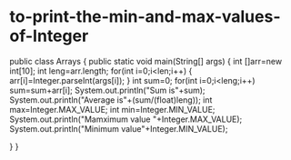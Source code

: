 # to-print-the-min-and-max-values-of-Integer
public class Arrays {
	public static void main(String[] args) {
		int []arr=new int[10];
		int leng=arr.length;
		for(int i=0;i<len;i++)
		{
			arr[i]=Integer.parseInt(args[i]);
		}
		int sum=0;
		for(int i=0;i<leng;i++)
			sum=sum+arr[i];
		System.out.println("Sum is"+sum);
		System.out.println("Average is"+(sum/(float)leng));
		int max=Integer.MAX_VALUE;
		int min=Integer.MIN_VALUE;
		System.out.println("Mamximum value "+Integer.MAX_VALUE);
		System.out.println("Minimum value"+Integer.MIN_VALUE);
		


}
}
